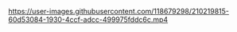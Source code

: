 

https://user-images.githubusercontent.com/118679298/210219815-60d53084-1930-4ccf-adcc-499975fddc6c.mp4


